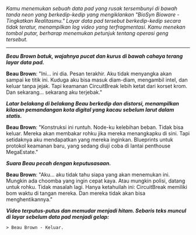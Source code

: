 _Kamu menemukan sebuah data pad yang rusak tersembunyi di bawah tanda neon yang berkedip-kedip yang mengiklankan "BioSyn Bioware - Tingkatkan Realitasmu." Layar data pad tersebut berkedip-kedip secara tidak teratur, menampilkan log video yang terfragmentasi. Kamu menekan tombol putar, berharap menemukan petunjuk tentang operasi geng tersebut._

---

**_Beau Brown batuk, wajahnya pucat dan kurus di bawah cahaya terang layar data pad._**

**Beau Brown**: "Ini... ini dia. Pesan terakhir. Aku tidak menyangka akan sampai ke titik ini. Kuduga aku bisa masuk diam-diam, mengambil intel, dan keluar tanpa jejak. Tapi keamanan CircuitBreak lebih ketat dari korset krom. Dan sekarang... sekarang aku terjebak."

**_Latar belakang di belakang Beau berkedip dan distorsi, menampilkan kilasan pemandangan kota digital yang kacau sebelum larut dalam statis._**

**Beau Brown**: "Konstruksi ini runtuh. Node-ku kelebihan beban. Tidak bisa keluar. Mereka akan membakar rohku jika mereka menangkapku di sini. Tapi setidaknya aku mendapatkan yang mereka inginkan. Blueprints untuk protokol keamanan baru, yang sedang diuji coba di lantai penthouse MegaEstate."

**_Suara Beau pecah dengan keputusasaan._**

**Beau Brown**: "Aku... aku tidak tahu siapa yang akan menemukan ini. Mungkin ada choomba yang ingin cepat kaya. Atau mungkin polisi, datang untuk rohku. Tidak masalah lagi. Hanya ketahuilah ini: CircuitBreak memiliki bom waktu di tangan mereka. Dan mereka tidak akan bisa menghentikannya."

**_Video terputus-putus dan memudar menjadi hitam. Sebaris teks muncul di layar sebelum data pad menjadi gelap:_**

`> Beau Brown - Keluar.`
